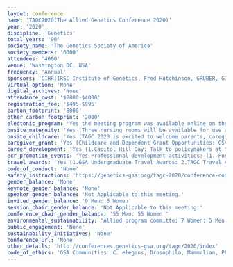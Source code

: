 ```yaml
---
layout: conference 
name: 'TAGC2020(The Allied Genetics Conference 2020)'
year: '2020'
discipline: 'Genetics'
total_years: '90'
society_name: 'The Genetics Society of America'
society_members: '6000'
attendees: '4000'
venue: 'Washington DC, USA'
frequency: 'Annual'
sponsors: 'CIHR|IRSC Institute of Genetics, Fred Hutchinson, GRUBER, G3, Regeneron, USBiological life Sciences, Genetics, INSCRIPTA, Zymogen, Rare Disease Models and Mechanisms Network, DUPONT, Cold Spring Harbor Laboratory Meeting and Courses Program'
virtual_option: 'None'
digital_archives: 'None'
attendance_cost: '$2000-$4000'
registration_fee: '$495-$995'
carbon_footprint: '8000'
other_carbon_footprint: '2000'
electonic_program: 'Yes the meeting program was available online on the conference website.'
onsite_maternity: 'Yes (Three nursing rooms will be available for use at TAGC 2020: On the ballroom level (Potomac Ballroom Green Room). The rooms will be open from 7:30 a.m. until 10:00 p.m. from Wednesday through Saturday and 7:30 a.m. until 12:00 p.m. on Sunday and will be open to all conference attendees. Each room can accommodate multiple people in screen-off areas and will provide comfortable seating, outlets, a refrigerator, sanitizing wipes, and hand sanitizer. The rooms will be near bathrooms for access to sinks. Space will be available in each room for storing pumping equipment, bottles, etc.; however, the room will not be secured, so any items left are at your discretion. All items must be removed from the nursing rooms at the end of each day and by Sunday, April 26, 2020, at 12:00 p.m. Attendees who are guests at the Gaylord National Resort may take labelled breast milk to the front desk to be stored in a freezer.)'
onsite_childcare: 'Yes (TAGC 2020 is excited to welcome parents, caregivers, and their children) have Parents on Slack with their own Code of Conduct: https://docs.google.com/document/d/13BSTA4A2RG-eQHXU_ra8Ea7p4LDfF2khwFSiyE2tmDs/edit    On-site childcare for TAGC 2020 will be provided for children age 6 months–12 years by ACCENT on Children’s Arrangements. A meetup for Parents in Science will be held during the morning coffee break. Join the Parents in Science Slack to socialize and share resources with other parent scientists. Children are allowed in keynote, concurrent, and poster sessions; this includes babywearing of young children. To ensure the safety of all children in attendance and to create a productive and fulfilling meeting atmosphere for all attendees, we ask all parents and caregivers to abide by the following guidelines: Children age 12 and under must be accompanied by an adult in all meeting areas. Parents and caregivers should do their best to ensure that children are not disruptive to any sessions they attend (including poster sessions). Large sessions will have seating at the back of the room reserved for attendees with children to allow for easy access into and out of the room. These seats will be clearly marked. For safety reasons, children are not allowed in the exhibit/poster hall during set-up or break-down times. Resources: Milk Stork, BabyQuip '
caregiver_grant: 'Yes (Childcare and Dependent Grant Opportunities: GSA members attending TAGC 2020 are eligible to apply for a grant to cover child- or dependent-care costs incurred due to meeting attendance)'
career_development: 'Yes (1.Capitol Hill Day: Talk to policymakers at this special advocacy event the day before the conference. 2.Community and Connections: Meet new colleagues and learn from stimulating discussions on topics you care about! Join us moderated discussion tables on scientific, professional development, and community topics. All career stages are welcome!  3.CURE Workshop: Learn about course-based research experiences (CUREs) from experienced faculty 4.Diversity, Equity, and Inclusion Session: In this session, speakers will discuss ways that our community can foster a more inclusive scientific culture. We invite abstracts on these important topics both from life scientists and from those who study social sciences and the humanities.  5.GENETICS Peer Review Training Workshop: Becoming a better reviewer will help you to become a better author and to hone some of the skills central to scientific success. 6.Grants and Funding: Learn about funding decisions and get tips from experienced investigators and program officers. 7.Industry Sessions: TAGC’s Industry Sessions will bring together scientists from industry and academia to encourage collaboration and stimulate technology development  8.The Biotech Pipeline: This session explores how discoveries move from the research setting through the industry pipeline to the marketplace. 9.Genetic Technology in Practice: Learn about the latest advances in the use of genetic technology in agriculture. 10.Discovering Careers in Industry: This session offers a window into scientific careers in the private sector  11.Meet the Editors: Visit the GSA booth in the Exhibit Hall to sign up for a 15-minute consultation with a GENETICS or G3 editor. Consultations will be held during the Friday and Saturday Poster Sessions 12.Meetups: Stop by and meet other attendees who share your interests and challenges! Meetups are scheduled on the following topics. Disability in science, LGBTQ+ in science, Parents in science, PUI educators, Science communication TAGC alone (for those traveling without labmates) 13.New Faculty Forum: Network, learn, and find support at this one-day workshop designed for new faculty and advanced postdocs. 14.Publishing Q&A: Join journal editors to discuss the ins-and-outs of getting your articles published.  15.Recruitment Event:TAGC’s recruitment program will bring together jobseekers and organizations from all sectors of the workforce to discuss employment opportunities. Companies and organizations can identify qualified talent entering the market and job candidates can learn about new career options and job leads  16.Scientific Writing Workshop: Through this workshop, graduate students and postdocs will explore topics relevant to scientific writing through a series of lectures and interactive sessions.)'
ecr_promotion_events: 'Yes Professional development activities: (1. Poster Awards: Undergraduate and graduate student GSA members are eligible for GSA Poster Awards. Poster Viewing Invitations: Amplify your work and seek expert feedback by inviting specific scientists to attend your poster presentation.   2. Recruitment Event:TAGC’s recruitment program will bring together jobseekers and organizations from all sectors of the workforce to discuss employment opportunities. Companies and organizations can identify qualified talent entering the market and job candidates can learn about new career options and job leads.  3. Undergraduate Platform Sessions: This session provides an opportunity for undergraduate students to highlight their research accomplishments while making connections.)'
travel_awards: 'Yes (1.GSA Undergraduate Travel Awards: 2.TAGC Travel Awards  3.TAGC Travel Awards – New Faculty members  4.FASEB DREAM Mentored Poster/Platform Presenter Award)'
code_of_conduct: 'None'
safety_instructions: 'https://genetics-gsa.org/tagc-2020/conference-code-of-conduct/'
gender_balance: 'None'
keynote_gender_balance: 'None'
speaker_gender_balance: 'Not Applicable to this meeting.'
invited_gender_balance: '9 Men: 6 Women'
session_chair_gender_balance: 'Not Applicable to this meeting.'
conference_chair_gender_balance: '55 Men: 55 Women '
environmental_sustainability: 'Allied program committe: 7 Women: 5 Men their chair: 1 Man'
public_engagement: 'None'
sustainability_initiatives: 'None'
conference_url: 'None'
other_details: 'http://conferences.genetics-gsa.org/tagc/2020/index'
code_of_ethics: 'GSA Communities: C. elegans, Drosophila, Mammalian, PEQG, Xenopus, Yeast, Zebrafish'
---
```

